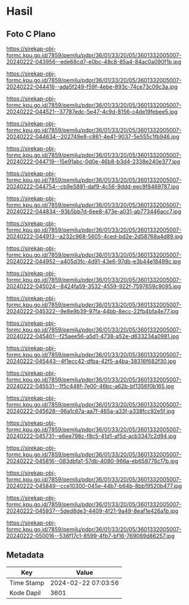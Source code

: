 # Hasil

## Foto C Plano

https://sirekap-obj-formc.kpu.go.id/7859/pemilu/pdpr/36/01/33/20/05/3601332005007-20240222-043956--ede68cd7-e0bc-48c8-85a4-84ac0a090f1b.jpg

https://sirekap-obj-formc.kpu.go.id/7859/pemilu/pdpr/36/01/33/20/05/3601332005007-20240222-044416--ada5f249-f59f-4ebe-893c-74ce73c09c3a.jpg

https://sirekap-obj-formc.kpu.go.id/7859/pemilu/pdpr/36/01/33/20/05/3601332005007-20240222-044521--37787edc-5e47-4c9d-8156-c4de19febee5.jpg

https://sirekap-obj-formc.kpu.go.id/7859/pemilu/pdpr/36/01/33/20/05/3601332005007-20240222-044634--202749e8-c861-4e41-9037-5e555c1fb946.jpg

https://sirekap-obj-formc.kpu.go.id/7859/pemilu/pdpr/36/01/33/20/05/3601332005007-20240222-044719--15e91abc-0d0e-46b8-b3d4-2338e240e377.jpg

https://sirekap-obj-formc.kpu.go.id/7859/pemilu/pdpr/36/01/33/20/05/3601332005007-20240222-044754--cb9e5891-daf9-4c56-9ddd-eec9f8469787.jpg

https://sirekap-obj-formc.kpu.go.id/7859/pemilu/pdpr/36/01/33/20/05/3601332005007-20240222-044834--93b5bb7d-6ee8-473e-a031-ab773446acc7.jpg

https://sirekap-obj-formc.kpu.go.id/7859/pemilu/pdpr/36/01/33/20/05/3601332005007-20240222-044913--a232c968-5605-4ced-bd2e-2d58768a4d89.jpg

https://sirekap-obj-formc.kpu.go.id/7859/pemilu/pdpr/36/01/33/20/05/3601332005007-20240222-044952--a405d3fc-4d91-43e6-97db-e3b44e18499c.jpg

https://sirekap-obj-formc.kpu.go.id/7859/pemilu/pdpr/36/01/33/20/05/3601332005007-20240222-045024--8424fa59-3532-4559-922f-7597659c9095.jpg

https://sirekap-obj-formc.kpu.go.id/7859/pemilu/pdpr/36/01/33/20/05/3601332005007-20240222-045322--9e8e9b39-97fa-44bb-8ecc-22fb4bfa4e77.jpg

https://sirekap-obj-formc.kpu.go.id/7859/pemilu/pdpr/36/01/33/20/05/3601332005007-20240222-045401--f25aee56-a5d1-4738-a52e-d633234a0981.jpg

https://sirekap-obj-formc.kpu.go.id/7859/pemilu/pdpr/36/01/33/20/05/3601332005007-20240222-045443--4f1ecc42-dfba-42f5-a4ba-38316f682f30.jpg

https://sirekap-obj-formc.kpu.go.id/7859/pemilu/pdpr/36/01/33/20/05/3601332005007-20240222-045531--1f5c448f-7e00-46bc-a62b-bf1356f0b165.jpg

https://sirekap-obj-formc.kpu.go.id/7859/pemilu/pdpr/36/01/33/20/05/3601332005007-20240222-045628--96a1c67a-aa7f-465a-a33f-a338fcc92e5f.jpg

https://sirekap-obj-formc.kpu.go.id/7859/pemilu/pdpr/36/01/33/20/05/3601332005007-20240222-045731--e6ee798c-f8c5-41d1-af5d-acb3347c2d94.jpg

https://sirekap-obj-formc.kpu.go.id/7859/pemilu/pdpr/36/01/33/20/05/3601332005007-20240222-045816--083dbfa1-57db-4080-966a-eb658776c17b.jpg

https://sirekap-obj-formc.kpu.go.id/7859/pemilu/pdpr/36/01/33/20/05/3601332005007-20240222-045849--cce10300-045e-44b7-b64b-8bb19520b477.jpg

https://sirekap-obj-formc.kpu.go.id/7859/pemilu/pdpr/36/01/33/20/05/3601332005007-20240222-045937--5ded8de3-4409-4f21-9a49-8eaf1e426a1b.jpg

https://sirekap-obj-formc.kpu.go.id/7859/pemilu/pdpr/36/01/33/20/05/3601332005007-20240222-050016--536f17c1-8599-4fb7-bf16-769069d86257.jpg


## Metadata

| Key        | Value               |
| ---------- | ------------------- |
| Time Stamp | 2024-02-22 07:03:56 |
| Kode Dapil | 3601                |




